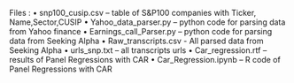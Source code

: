 Files : 
•	snp100_cusip.csv – table of S&P100 companies with Ticker, Name,Sector,CUSIP
•	Yahoo_data_parser.py – python code for parsing data from Yahoo finance
•	Earnings_call_Parser.py – python code for parsing data from Seeking Alpha
•	Raw_transcripts.csv -  All parsed data from Seeking Alpha
•	urls_snp.txt – all transcripts urls 
•	Car_regression.rtf – results of Panel Regressions with CAR
•	Car_Regression.ipynb – R code of Panel Regressions with CAR
